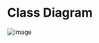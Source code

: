 # Class Diagram

![image](https://user-images.githubusercontent.com/38252227/183648100-c1bbbb91-3dd4-4bd7-8781-6194dcde6d2e.png)
